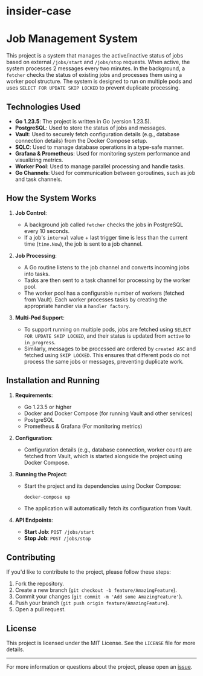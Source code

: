 # insider-case

# Job Management System

This project is a system that manages the active/inactive status of jobs based on external `/jobs/start` and `/jobs/stop` requests. When active, the system processes 2 messages every two minutes. In the background, a `fetcher` checks the status of existing jobs and processes them using a worker pool structure. The system is designed to run on multiple pods and uses `SELECT FOR UPDATE SKIP LOCKED` to prevent duplicate processing.

## Technologies Used

- **Go 1.23.5**: The project is written in Go (version 1.23.5).
- **PostgreSQL**: Used to store the status of jobs and messages.
- **Vault**: Used to securely fetch configuration details (e.g., database connection details) from the Docker Compose setup.
- **SQLC**: Used to manage database operations in a type-safe manner.
- **Grafana & Prometheus**: Used for monitoring system performance and visualizing metrics.
- **Worker Pool**: Used to manage parallel processing and handle tasks.
- **Go Channels**: Used for communication between goroutines, such as job and task channels.

## How the System Works

1. **Job Control**:
    - A background job called `fetcher` checks the jobs in PostgreSQL every 10 seconds.
    - If a job's `interval` value + last trigger time is less than the current time (`time.Now`), the job is sent to a job channel.

2. **Job Processing**:
    - A Go routine listens to the job channel and converts incoming jobs into tasks.
    - Tasks are then sent to a task channel for processing by the worker pool.
    - The worker pool has a configurable number of workers (fetched from Vault). Each worker processes tasks by creating the appropriate handler via a `handler factory`.

3. **Multi-Pod Support**:
    - To support running on multiple pods, jobs are fetched using `SELECT FOR UPDATE SKIP LOCKED`, and their status is updated from `active` to `in_progress`.
    - Similarly, messages to be processed are ordered by `created ASC` and fetched using `SKIP LOCKED`. This ensures that different pods do not process the same jobs or messages, preventing duplicate work.

## Installation and Running

1. **Requirements**:
    - Go 1.23.5 or higher
    - Docker and Docker Compose (for running Vault and other services)
    - PostgreSQL
    - Prometheus & Grafana (For monitoring metrics)

2. **Configuration**:
    - Configuration details (e.g., database connection, worker count) are fetched from Vault, which is started alongside the project using Docker Compose.

3. **Running the Project**:
    - Start the project and its dependencies using Docker Compose:
      ```bash
      docker-compose up
      ```
    - The application will automatically fetch its configuration from Vault.

4. **API Endpoints**:
    - **Start Job**: `POST /jobs/start`
    - **Stop Job**: `POST /jobs/stop`

## Contributing

If you'd like to contribute to the project, please follow these steps:
1. Fork the repository.
2. Create a new branch (`git checkout -b feature/AmazingFeature`).
3. Commit your changes (`git commit -m 'Add some AmazingFeature'`).
4. Push your branch (`git push origin feature/AmazingFeature`).
5. Open a pull request.

## License

This project is licensed under the MIT License. See the `LICENSE` file for more details.

---

For more information or questions about the project, please open an [issue](https://github.com/yourusername/your-repo/issues).